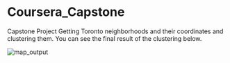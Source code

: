 
# Coursera_Capstone
Capstone Project
Getting Toronto neighborhoods and their coordinates and clustering them. 
You can see the final result of the clustering below.

![map_output](https://user-images.githubusercontent.com/9504600/113483432-08ed7e80-94ac-11eb-9119-dd53b37d2984.png)
